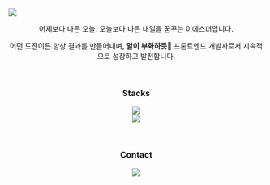 <img src="https://capsule-render.vercel.app/api?type=venom&height=300&color=F5D38C&text=An%20egg&desc=hatches&fontAlign=43&descAlignY=67&descSize=17&descAlign=47&fontColor=ffffff&stroke=F5D38C&strokeWidth=1" />

<article align="center">
  <p align="center">어제보다 나은 오늘, 오늘보다 나은 내일을 꿈꾸는 이에스더입니다.</p>
  
  <p align="center">어떤 도전이든 항상 결과를 만들어내며, <strong>알이 부화하듯</strong>🐣 프론트엔드 개발자로서 지속적으로 성장하고 발전합니다.</p>
</article>

<br>

<p align='center'>
  <h3 align='center'>Stacks</h3>
  <p align="center">
    <a href="https://skillicons.dev">
     <img src="https://skillicons.dev/icons?i=js,ts,html,css" />
    </a>
    <br>
    <a href="https://skillicons.dev">
     <img src="https://skillicons.dev/icons?i=react,nextjs,tailwind,styledcomponents" />
    </a>
  </p>
</p>

<br>

<p align='center'>
  <h3 align='center'>Contact</h3>
  <p align="center">
    <a href="mailto:orodae@gmail.com">
     <img src="https://skillicons.dev/icons?i=gmail" />
    </a>
  </p>
</p>
